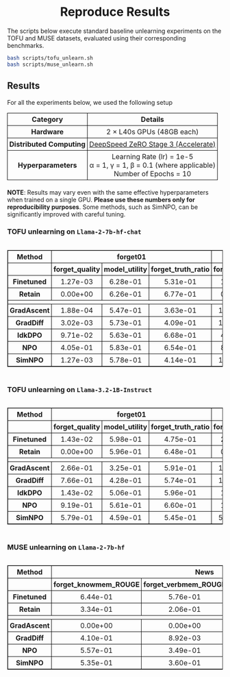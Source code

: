 <div align="center">

# Reproduce Results

</div>

The scripts below execute standard baseline unlearning experiments on the TOFU and MUSE datasets, evaluated using their corresponding benchmarks. 
```bash
bash scripts/tofu_unlearn.sh
bash scripts/muse_unlearn.sh
```

## Results



For all the experiments below, we used the following setup

| **Category**            | **Details** |
|-------------------------|------------|
| **Hardware**           | 2 × L40s GPUs (48GB each) |
| **Distributed Computing** | [DeepSpeed ZeRO Stage 3 (Accelerate)](https://huggingface.co/docs/accelerate/en/usage_guides/deepspeed) |
| **Hyperparameters**    | Learning Rate (lr) = 1e-5 <br> α = 1, γ = 1, β = 0.1 (where applicable) <br> Number of Epochs = 10 |

__NOTE__: Results may vary even with the same effective hyperparameters when trained on a single GPU. **Please use these numbers only for reproducibility purposes**. Some methods, such as SimNPO, can be significantly improved with careful tuning.

### TOFU  unlearning on `Llama-2-7b-hf-chat`


<style>
  table {
    width: 100%;
    border-collapse: collapse;
    margin-bottom: 20px;
    overflow-x: auto;
    white-space: nowrap;
  }
  th, td {
    border: 1px solid #000;
    padding: 4px;
    word-wrap: break-word;
    word-break: break-all;
    text-align: center;
  }
  th {
    text-align: center;
  }
  col.argument {
    width: 30%;
  }
  col.description {
    width: 70%;
  }
</style>

<div style="overflow-x: auto; max-width: 100%;">
<table border="1" class="dataframe">
  <thead>
    <tr>
      <th>Method</th>
      <th colspan="3" halign="left">forget01</th>
      <th colspan="3" halign="left">forget05</th>
      <th colspan="3" halign="left">forget10</th>
    </tr>
    <tr>
      <th></th>
      <th>forget_quality</th>
      <th>model_utility</th>
      <th>forget_truth_ratio</th>
      <th>forget_quality</th>
      <th>model_utility</th>
      <th>forget_truth_ratio</th>
      <th>forget_quality</th>
      <th>model_utility</th>
      <th>forget_truth_ratio</th>
    </tr>
  </thead>
  <tbody>
    <tr>
      <th>Finetuned</th>
      <td>1.27e-03</td>
      <td>6.28e-01</td>
      <td>5.31e-01</td>
      <td>1.33e-13</td>
      <td>6.28e-01</td>
      <td>5.12e-01</td>
      <td>4.35e-25</td>
      <td>6.28e-01</td>
      <td>5.19e-01</td>
    </tr>
    <tr>
      <th>Retain</th>
      <td>0.00e+00</td>
      <td>6.26e-01</td>
      <td>6.77e-01</td>
      <td>0.00e+00</td>
      <td>6.27e-01</td>
      <td>6.70e-01</td>
      <td>0.00e+00</td>
      <td>6.13e-01</td>
      <td>6.81e-01</td>
    </tr>
    <tr>
      <td colspan="20"> </td>
    </tr>
    <tr>
      <th>GradAscent</th>
      <td>1.88e-04</td>
      <td>5.47e-01</td>
      <td>3.63e-01</td>
      <td>1.94e-119</td>
      <td>0.00e+00</td>
      <td>8.82e-96</td>
      <td>1.06e-239</td>
      <td>0.00e+00</td>
      <td>2.21e-32</td>
    </tr>
    <tr>
      <th>GradDiff</th>
      <td>3.02e-03</td>
      <td>5.73e-01</td>
      <td>4.09e-01</td>
      <td>1.94e-119</td>
      <td>5.56e-01</td>
      <td>4.14e-95</td>
      <td>1.80e-229</td>
      <td>5.81e-01</td>
      <td>1.46e-07</td>
    </tr>
    <tr>
      <th>IdkDPO</th>
      <td>9.71e-02</td>
      <td>5.63e-01</td>
      <td>6.68e-01</td>
      <td>4.02e-06</td>
      <td>3.65e-02</td>
      <td>6.69e-01</td>
      <td>5.42e-13</td>
      <td>4.13e-02</td>
      <td>6.44e-01</td>
    </tr>
    <tr>
      <th>NPO</th>
      <td>4.05e-01</td>
      <td>5.83e-01</td>
      <td>6.54e-01</td>
      <td>8.78e-02</td>
      <td>5.32e-01</td>
      <td>7.11e-01</td>
      <td>4.16e-01</td>
      <td>5.37e-01</td>
      <td>7.26e-01</td>
    </tr>
    <tr>
      <th>SimNPO</th>
      <td>1.27e-03</td>
      <td>5.78e-01</td>
      <td>4.14e-01</td>
      <td>1.06e-106</td>
      <td>5.98e-01</td>
      <td>3.94e-05</td>
      <td>1.47e-198</td>
      <td>5.96e-01</td>
      <td>3.17e-04</td>
    </tr>
  </tbody>
</table>
</div>


### TOFU  unlearning on `Llama-3.2-1B-Instruct`

<div style="overflow-x: auto; max-width: 100%;">
<table border="1" class="dataframe">
  <thead>
    <tr>
      <th>Method</th>
      <th colspan="3" halign="left">forget01</th>
      <th colspan="3" halign="left">forget05</th>
      <th colspan="3" halign="left">forget10</th>
    </tr>
    <tr>
      <th></th>
      <th>forget_quality</th>
      <th>model_utility</th>
      <th>forget_truth_ratio</th>
      <th>forget_quality</th>
      <th>model_utility</th>
      <th>forget_truth_ratio</th>
      <th>forget_quality</th>
      <th>model_utility</th>
      <th>forget_truth_ratio</th>
    </tr>
  </thead>
  <tbody>
    <tr>
      <th>Finetuned</th>
      <td>1.43e-02</td>
      <td>5.98e-01</td>
      <td>4.75e-01</td>
      <td>2.96e-13</td>
      <td>5.98e-01</td>
      <td>4.73e-01</td>
      <td>8.08e-22</td>
      <td>5.98e-01</td>
      <td>4.76e-01</td>
    </tr>
    <tr>
      <th>Retain</th>
      <td>0.00e+00</td>
      <td>5.96e-01</td>
      <td>6.48e-01</td>
      <td>0.00e+00</td>
      <td>5.98e-01</td>
      <td>6.34e-01</td>
      <td>0.00e+00</td>
      <td>5.93e-01</td>
      <td>6.28e-01</td>
    </tr>
    <tr>
      <td colspan="20"> </td>
    </tr>
    <tr>
      <th>GradAscent</th>
      <td>2.66e-01</td>
      <td>3.25e-01</td>
      <td>5.91e-01</td>
      <td>1.94e-119</td>
      <td>0.00e+00</td>
      <td>2.52e-23</td>
      <td>1.06e-239</td>
      <td>0.00e+00</td>
      <td>2.25e-18</td>
    </tr>
    <tr>
      <th>GradDiff</th>
      <td>7.66e-01</td>
      <td>4.28e-01</td>
      <td>5.74e-01</td>
      <td>1.94e-119</td>
      <td>5.35e-01</td>
      <td>3.87e-34</td>
      <td>1.06e-239</td>
      <td>4.91e-01</td>
      <td>3.53e-27</td>
    </tr>
    <tr>
      <th>IdkDPO</th>
      <td>1.43e-02</td>
      <td>5.06e-01</td>
      <td>5.96e-01</td>
      <td>1.12e-05</td>
      <td>6.82e-02</td>
      <td>6.22e-01</td>
      <td>4.64e-12</td>
      <td>2.35e-01</td>
      <td>5.99e-01</td>
    </tr>
    <tr>
      <th>NPO</th>
      <td>9.19e-01</td>
      <td>5.61e-01</td>
      <td>6.60e-01</td>
      <td>1.42e-01</td>
      <td>4.53e-01</td>
      <td>7.03e-01</td>
      <td>1.58e-02</td>
      <td>4.64e-01</td>
      <td>6.98e-01</td>
    </tr>
    <tr>
      <th>SimNPO</th>
      <td>5.79e-01</td>
      <td>4.59e-01</td>
      <td>5.45e-01</td>
      <td>5.01e-100</td>
      <td>5.80e-01</td>
      <td>4.19e-03</td>
      <td>2.47e-203</td>
      <td>5.43e-01</td>
      <td>1.07e-05</td>
    </tr>
  </tbody>
</table>
</div>


### MUSE  unlearning on `Llama-2-7b-hf`

<div style="overflow-x: auto; max-width: 100%;">
<table border="1" class="dataframe">
  <thead>
    <tr>
      <th>Method</th>
      <th colspan="4" halign="left">News</th>
      <th colspan="4" halign="left">Books</th>
    </tr>
    <tr>
      <th></th>
      <th>forget_knowmem_ROUGE</th>
      <th>forget_verbmem_ROUGE</th>
      <th>privleak</th>
      <th>retain_knowmem_ROUGE</th>
      <th>forget_knowmem_ROUGE</th>
      <th>forget_verbmem_ROUGE</th>
      <th>privleak</th>
      <th>retain_knowmem_ROUGE</th>
    </tr>
  </thead>
  <tbody>
    <tr>
      <th>Finetuned</th>
      <td>6.44e-01</td>
      <td>5.76e-01</td>
      <td>-9.98e+01</td>
      <td>5.55e-01</td>
      <td>4.71e-01</td>
      <td>9.97e-01</td>
      <td>-5.73e+01</td>
      <td>6.91e-01</td>
    </tr>
    <tr>
      <th>Retain</th>
      <td>3.34e-01</td>
      <td>2.06e-01</td>
      <td>-4.54e+00</td>
      <td>5.59e-01</td>
      <td>3.04e-01</td>
      <td>1.41e-01</td>
      <td>7.96e+00</td>
      <td>6.86e-01</td>
    </tr>
    <tr>
      <td colspan="20"> </td>
    </tr>
    <tr>
      <th>GradAscent</th>
      <td>0.00e+00</td>
      <td>0.00e+00</td>
      <td>5.21e+01</td>
      <td>0.00e+00</td>
      <td>0.00e+00</td>
      <td>0.00e+00</td>
      <td>-6.67e-01</td>
      <td>0.00e+00</td>
    </tr>
    <tr>
      <th>GradDiff</th>
      <td>4.10e-01</td>
      <td>8.92e-03</td>
      <td>9.32e+01</td>
      <td>3.72e-01</td>
      <td>1.76e-01</td>
      <td>1.64e-01</td>
      <td>-3.78e+01</td>
      <td>3.00e-01</td>
    </tr>
    <tr>
      <th>NPO</th>
      <td>5.57e-01</td>
      <td>3.49e-01</td>
      <td>-8.60e+01</td>
      <td>5.13e-01</td>
      <td>3.23e-01</td>
      <td>8.42e-01</td>
      <td>-5.42e+01</td>
      <td>5.52e-01</td>
    </tr>
    <tr>
      <th>SimNPO</th>
      <td>5.35e-01</td>
      <td>3.60e-01</td>
      <td>-8.61e+01</td>
      <td>5.09e-01</td>
      <td>3.24e-01</td>
      <td>8.42e-01</td>
      <td>-5.43e+01</td>
      <td>5.42e-01</td>
    </tr>
  </tbody>
</table>
</div>